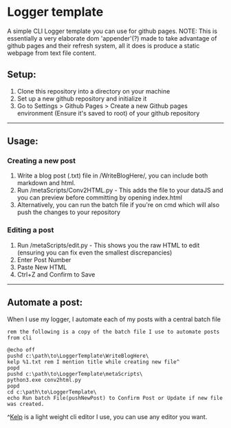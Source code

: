 # Logger template
A simple CLI Logger template you can use for github pages.
NOTE: This is essentially a very elaborate dom 'appender'(?) made to take advantage of github pages and their refresh system, all it does is produce a static webpage from text file content. 

## Setup:
1. Clone this repository into a directory on your machine
2. Set up a new github repository and initialize it 
3. Go to Settings > Github Pages > Create a new Github pages environment (Ensure it's saved to root) of your github repository

<hr>

## Usage:
### Creating a new post
1. Write a blog post (.txt) file in /WriteBlogHere/, you can include both markdown and html.
2. Run /metaScripts/Conv2HTML.py - This adds the file to your dataJS and you can preview before committing by opening index.html
3. Alternatively, you can run the batch file if you're on cmd which will also push the changes to your repository 

### Editing a post
1. Run /metaScripts/edit.py - This shows you the raw HTML to edit (ensuring you can fix even the smallest discrepancies)
2. Enter Post Number 
3. Paste New HTML 
4. Ctrl+Z and Confirm to Save 

<hr>

## Automate a post:
When I use my logger, I automate each of my posts with a central batch file
```
rem the following is a copy of the batch file I use to automate posts from cli

@echo off
pushd c:\path\to\LoggerTemplate\WriteBlogHere\
kelp %1.txt rem I mention title while creating new file^
popd
pushd c:\path\to\LoggerTemplate\metaScripts\ 
python3.exe conv2html.py
popd 
cd c:\path\to\LoggerTemplate\ 
echo Run batch File(pushNewPost) to Confirm Post or Update if new file was created.
```

^[Kelp](https://github.com/vishalvsv/kelp) is a light weight cli editor I use, you can use any editor you want.
